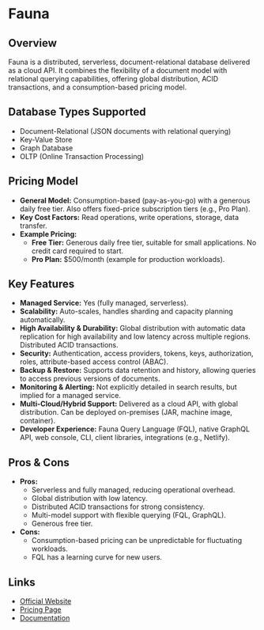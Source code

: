 # Fauna

## Overview
Fauna is a distributed, serverless, document-relational database delivered as a cloud API. It combines the flexibility of a document model with relational querying capabilities, offering global distribution, ACID transactions, and a consumption-based pricing model.

## Database Types Supported
*   Document-Relational (JSON documents with relational querying)
*   Key-Value Store
*   Graph Database
*   OLTP (Online Transaction Processing)

## Pricing Model
*   **General Model:** Consumption-based (pay-as-you-go) with a generous daily free tier. Also offers fixed-price subscription tiers (e.g., Pro Plan).
*   **Key Cost Factors:** Read operations, write operations, storage, data transfer.
*   **Example Pricing:**
    *   **Free Tier:** Generous daily free tier, suitable for small applications. No credit card required to start.
    *   **Pro Plan:** $500/month (example for production workloads).

## Key Features
*   **Managed Service:** Yes (fully managed, serverless).
*   **Scalability:** Auto-scales, handles sharding and capacity planning automatically.
*   **High Availability & Durability:** Global distribution with automatic data replication for high availability and low latency across multiple regions. Distributed ACID transactions.
*   **Security:** Authentication, access providers, tokens, keys, authorization, roles, attribute-based access control (ABAC).
*   **Backup & Restore:** Supports data retention and history, allowing queries to access previous versions of documents.
*   **Monitoring & Alerting:** Not explicitly detailed in search results, but implied for a managed service.
*   **Multi-Cloud/Hybrid Support:** Delivered as a cloud API, with global distribution. Can be deployed on-premises (JAR, machine image, container).
*   **Developer Experience:** Fauna Query Language (FQL), native GraphQL API, web console, CLI, client libraries, integrations (e.g., Netlify).

## Pros & Cons
*   **Pros:**
    *   Serverless and fully managed, reducing operational overhead.
    *   Global distribution with low latency.
    *   Distributed ACID transactions for strong consistency.
    *   Multi-model support with flexible querying (FQL, GraphQL).
    *   Generous free tier.
*   **Cons:**
    *   Consumption-based pricing can be unpredictable for fluctuating workloads.
    *   FQL has a learning curve for new users.

## Links
*   [Official Website](https://fauna.com/)
*   [Pricing Page](https://fauna.com/pricing)
*   [Documentation](https://docs.fauna.com/)